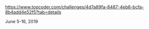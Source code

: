 https://www.topcoder.com/challenges/4d7a89fa-8487-4eb6-bcfa-8b4add4e52f5?tab=details

June 5-16, 2019
